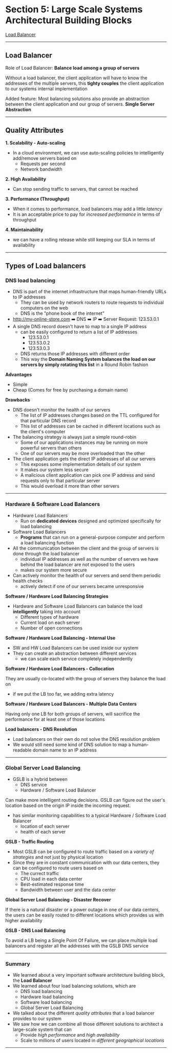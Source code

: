 # Section 5: Large Scale Systems Architectural Building Blocks

[Load Balancer](#load-balancer)

---


## Load Balancer

Role of Load Balancer: **Balance load among a group of servers**

Without a load balancer, the client application will have to know the addresses of the multiple servers, this **tighty couples** the client application to our systems
internal implementation

Added feature: Most balancing solutions also provide an abstraction between the client application and our group of servers. **Single Server Abstraction**

---

## Quality Attributes

**1. Scalability - Auto-scaling**

- In a cloud environment, we can use auto-scaling policies to intelligently add/remove servers based on
  - Requests per second
  - Network bandwidth
 
**2. High Availability**

- Can stop sending traffic to servers, that cannot be reached

**3. Performance (Throughput)**

- When it comes to performance, load balancers may add a little _latency_
- It is an acceptable price to pay for _increased performance_ in terms of throughput

**4. Maintainability**

- we can have a rolling release while still keeping our SLA in terms of availability

---

## Types of Load balancers

### DNS load balancing

- DNS is part of the internet infrastructure that maps human-friendly URLs to IP addresses
  - They can be used by network routers to route requests to individual computers on the web
  - DNS is the "phone book of the internet"
- http://my-online-store.com ➡️ DNS ➡️ IP ➡️ Server Request: 123.53.0.1
- A single DNS record doesn't have to map to a single IP address
  - can be easily configured to return a list of IP addresses
    - 123.53.0.1
    - 123.53.0.2
    - 123.53.0.3
  - DNS returns those IP addresses with different order
  - This way the **Domain Naming System balances the load on our servers by simply rotating this list** in a Round Robin fashion

**Advantages**

- Simple
- Cheap (Comes for free by purchasing a domain name)

**Drawbacks**

- DNS doesn't monitor the health of our servers
  - The list of IP addresses changes based on the TTL configured for that particular DNS record
  - This list of addresses can be cached in different locations such as the client's computer
- The balancing strategy is always just a simple round-robin
  - Some of our applications instances may be running on more powerful servers than others
  - One of our servers may be more overloaded than the other
- The client application gets the direct IP addresses of all our servers
  - This exposes some implementation details of our system
  - It makes our system less secure
  - A malicious client application can pick one IP address and send requests only to that particular server
  - This would overload it more than other servers

---

### Hardware & Software Load Balancers

- Hardware Load Balancers
  - Run on **dedicated devices** designed and optimized specifically for load balancing
- Software Load Balancers
  - **Programs** that can run on a general-purpose computer and perform a load balancing function
- All the communication between the client and the group of servers is done through the load balancer
  - individual IP addresses as well as the number of servers we have behind the load balancer are not exposed to the  users
  - makes our system more secure
- Can actively monitor the health of our servers and send them periodic health checks
  - actively detect if one of our servers became unresponsive

**Software / Hardware Load Balancing Strategies**

- Hardware and Software Load Balancers can balance the load **intelligently** taking into account
  - Different types of hardware
  - Current load on each server
  - Number of open connections

**Software / Hardware Load Balancing - Internal Use**

- SW and HW Load Balancers can be used inside our system
- They can create an abstraction between different services
  - we can scale each service completely independently

**Software / Hardware Load Balancers - Collocation**

They are usually co-located with the group of servers they balance the load on

- if we put the LB too far, we adding extra latency

**Software / Hardware Load Balancers - Multiple Data Centers**

Having only one LB for both groups of servers, will sacrifice the performance for at least one of those locations

**Load balancers - DNS Resolution**

- Load balancers on their own do not solve the DNS resolution problem
- We would still need some kind of DNS solution to map a human-readable domain name to an IP address

---

### Global Server Load Balancing

- GSLB is a hybrid between
  - DNS service
  - Hardware / Software Load Balancer

Can make more intelligent routing decisions. GSLB can figure out the user's location based on the origin IP inside the incoming request.

- has similar monitoring capabilities to a typical Hardware / Software Load Balancer
  - location of each server
  - health of each server

**GSLB - Traffic Routing**

- Most GSLB can be configured to route traffic based on a _variety of strategies_ and not just by physical location
- Since they are in constant communication with our data centers, they can be configured to route users based on
  - The currect traffic
  - CPU load in each data center
  - Best-estimated response time
  - Bandwidth between user and the data center

**Global Server Load Balancing - Disaster Recover**

If there is a natural disaster or a power outage in one of our data centers, the users can be easily routed to different locations
which provides us with higher availability

**GSLB - DNS Load Balancing**

To avoid a LB being a Single Point Of Failure, we can place multiple load balancers and register all the addresses with the GSLB DNS service

---

### Summary

- We learned about a very important software architecture building block, the **Load Balancer**
- We learned about four load balancing solutions, which are
  - DNS load balancing
  - Hardware load balancing
  - Software load balancing
  - Global Server Load Balancing
- We talked about the different _quality attributes_ that a load balancer provides to our system
- We saw how we can combine all those different solutions to architect a large-scale system that can
  - Provide _high performance_ and _high availability_
  - Scale to millions of users located in _different geographical locations_

---

